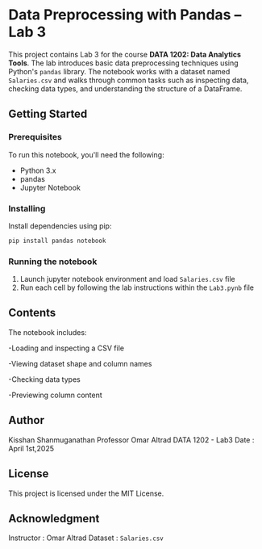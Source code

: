 # Data Preprocessing with Pandas – Lab 3

This project contains Lab 3 for the course **DATA 1202: Data Analytics Tools**. The lab introduces basic data preprocessing techniques using Python's `pandas` library. The notebook works with a dataset named `Salaries.csv` and walks through common tasks such as inspecting data, checking data types, and understanding the structure of a DataFrame. 

## Getting Started

### Prerequisites

To run this notebook, you'll need the following:
- Python 3.x
- pandas
- Jupyter Notebook

### Installing

Install dependencies using pip:

``` bash
pip install pandas notebook
```

### Running the notebook

1. Launch jupyter notebook environment and load `Salaries.csv` file
2. Run each cell by following the lab instructions within the `Lab3.pynb` file

## Contents

The notebook includes:

-Loading and inspecting a CSV file

-Viewing dataset shape and column names

-Checking data types

-Previewing column content

## Author 

Kisshan Shanmuganathan
Professor Omar Altrad
DATA 1202 - Lab3
Date : April 1st,2025

## License

This project is licensed under the MIT License.

## Acknowledgment

Instructor : Omar Altrad
Dataset : `Salaries.csv`


